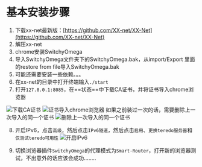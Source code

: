 # 基本安装步骤

1. 下载xx-net最新版：[https://github.com/XX-net/XX-Net](https://github.com/XX-net/XX-Net)
2. 解压xx-net
3. chrome安装SwitchyOmega
4. 导入SwitchyOmega文件夹下的SwitchyOmega.bak，从import/Export 里面的restore from file导入SwitchyOmega.bak
5. 可能还需要安装一些依赖。。。
6. 在xx-net的目录中打开终端输入`./start`
7. 打开`127.0.0.1:8085`，在==状态==中下载CA证书，并将证书导入chrome浏览器

![下载CA证书](http://ww1.sinaimg.cn/large/006alGmrly1fzin9ot1e4j30ky0gkmyr.jpg)
![证书导入chrome浏览器](http://ww1.sinaimg.cn/large/006alGmrly1fzina7u5uyj30m80drwew.jpg)
如果之前装过一次的话，需要删除上一次导入的同一个证书
![删除上一次导入的同一个证书](http://ww1.sinaimg.cn/large/006alGmrly1fzinave3udj30o40e4q3u.jpg)

8. 开启IPv6，点击`高级`，然后点击`IPv6隧道`，然后点击`启用`、`更换teredo服务器`和`仅测试teredo可用性`
![开启IPv6](http://ww1.sinaimg.cn/large/006alGmrly1fzinbcbokqj30y70fqmzo.jpg)

9. 切换浏览器插件`SwitchyOmega`的代理模式为`Smart-Router`，打开新的浏览器测试，不出意外的话应该会成功........